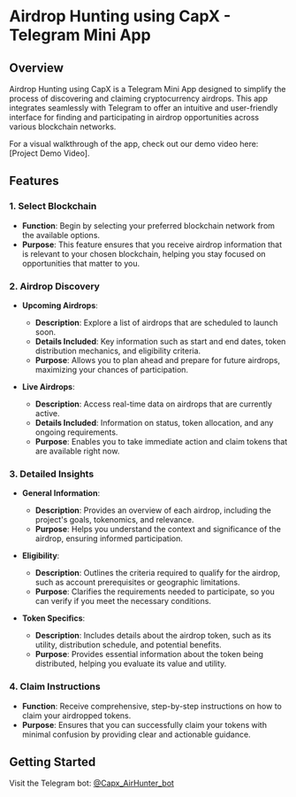 # Airdrop Hunting using CapX - Telegram Mini App

## Overview

Airdrop Hunting using CapX is a Telegram Mini App designed to simplify the process of discovering and claiming cryptocurrency airdrops. This app integrates seamlessly with Telegram to offer an intuitive and user-friendly interface for finding and participating in airdrop opportunities across various blockchain networks.

For a visual walkthrough of the app, check out our demo video here: [Project Demo Video].

## Features

### 1. Select Blockchain

- **Function**: Begin by selecting your preferred blockchain network from the available options.
- **Purpose**: This feature ensures that you receive airdrop information that is relevant to your chosen blockchain, helping you stay focused on opportunities that matter to you.

### 2. Airdrop Discovery

- **Upcoming Airdrops**:
  - **Description**: Explore a list of airdrops that are scheduled to launch soon.
  - **Details Included**: Key information such as start and end dates, token distribution mechanics, and eligibility criteria.
  - **Purpose**: Allows you to plan ahead and prepare for future airdrops, maximizing your chances of participation.

- **Live Airdrops**:
  - **Description**: Access real-time data on airdrops that are currently active.
  - **Details Included**: Information on status, token allocation, and any ongoing requirements.
  - **Purpose**: Enables you to take immediate action and claim tokens that are available right now.

### 3. Detailed Insights

- **General Information**:
  - **Description**: Provides an overview of each airdrop, including the project's goals, tokenomics, and relevance.
  - **Purpose**: Helps you understand the context and significance of the airdrop, ensuring informed participation.

- **Eligibility**:
  - **Description**: Outlines the criteria required to qualify for the airdrop, such as account prerequisites or geographic limitations.
  - **Purpose**: Clarifies the requirements needed to participate, so you can verify if you meet the necessary conditions.

- **Token Specifics**:
  - **Description**: Includes details about the airdrop token, such as its utility, distribution schedule, and potential benefits.
  - **Purpose**: Provides essential information about the token being distributed, helping you evaluate its value and utility.

### 4. Claim Instructions

- **Function**: Receive comprehensive, step-by-step instructions on how to claim your airdropped tokens.
- **Purpose**: Ensures that you can successfully claim your tokens with minimal confusion by providing clear and actionable guidance.


## Getting Started

Visit the Telegram bot: [@Capx_AirHunter_bot](https://t.me/Capx_AirHunter_bot)